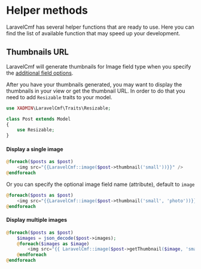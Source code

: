 # Helper methods

LaravelCmf has several helper functions that are ready to use. Here you can find the list of available function that may speed up your development.

## Thumbnails URL

LaravelCmf will generate thumbnails for Image field type when you specify the [additional field options](bread-builder.md#additional-field-options).

After you have your thumbnails generated, you may want to display the thumbnails in your view or get the thumbnail URL. In order to do that you need to add `Resizable` traits to your model.

```php
use XADMIN\LaravelCmf\Traits\Resizable;

class Post extends Model
{
    use Resizable;
}
```

#### Display a single image

```php
@foreach($posts as $post)
    <img src="{{LaravelCmf::image($post->thumbnail('small'))}}" />
@endforeach
```

Or you can specify the optional image field name \(attribute\), default to `image`

```php
@foreach($posts as $post)
    <img src="{{LaravelCmf::image($post->thumbnail('small', 'photo'))}}" />
@endforeach
```

#### Display multiple images

```php
@foreach($posts as $post)
    $images = json_decode($post->images);
    @foreach($images as $image)
        <img src="{{ LaravelCmf::image($post->getThumbnail($image, 'small')) }}" />
    @endforeach
@endforeach
```

